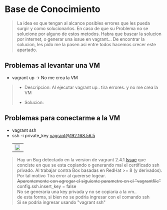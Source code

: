 # Base de Conocimiento

> La idea es que tengan al alcance posibles errores que les pueda surgir y como solucionarlos.
> En caso de que su Problema no se solucione por alguno de estos metodos.
> Habra que buscar la solucion por internet, o generar una issue en vagrant... 
> De encontrar la solucion, les pido me la pasen asi entre todos hacemos crecer este apartado.

## Problemas al levantar una VM

- vagrant up -> No me crea la VM

> - Descripcion: 
>   Al ejecutar vagrant up.. tira errores. y no me crea la VM
>
> - Solucion:
>


## Problemas para conectarme a la VM
- vagrant ssh 
- ssh -i private_key vagrant@192.168.56.5
   <div>
   <table>
      <tr>
         <td><img src="ssh_Error_gssapi.png" width="90%" align="center"></td>
      </tr>
   </table>
   </div>
> Hay un Bug detectado en la version de vagrant 2.4.1 [Issue](https://github.com/hashicorp/vagrant/issues/13309)
> que conciste en que se esta copiando o generando mal el certificado ssh privado. Al trabajar contra Box basadas en RedHat >= 8 (y derivados).
> </br>  Por tal motivo Tira error al quererse logear.
> </br>  ~~Aparentemente con agregar el siguiente parametro  en el "vagrantfile"~~
> </br>   config.ssh.insert_key = false
> </br>  No se generaria una key privada y no se copiaria a la vm..
> </br>  de esta forma, si bien no se podria ingresar con el comando ssh
> </br>  Si se podria ingresar usando "vagrant ssh"






